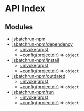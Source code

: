 # API Index #
## Modules

* [jsbatchrun-npm](api.md/index.md#module_jsbatchrun-npm)
* [jsbatchrun-npm/dependency](api.md/dependency.md#module_jsbatchrun-npm/dependency)
    * [~invoke(args)](api.md/dependency.md#module_jsbatchrun-npm/dependency..invoke)
    * [~config(projectdir)](api.md/dependency.md#module_jsbatchrun-npm/dependency..config) ⇒ <code>object</code>
* [jsbatchrun-npm/install](api.md/install.md#module_jsbatchrun-npm/install)
    * [~invoke(args)](api.md/install.md#module_jsbatchrun-npm/install..invoke)
    * [~config(projectdir)](api.md/install.md#module_jsbatchrun-npm/install..config) ⇒ <code>object</code>
* [jsbatchrun-npm/outdated](api.md/outdated.md#module_jsbatchrun-npm/outdated)
    * [~invoke(args)](api.md/outdated.md#module_jsbatchrun-npm/outdated..invoke)
    * [~config(projectdir)](api.md/outdated.md#module_jsbatchrun-npm/outdated..config) ⇒ <code>object</code>
* [jsbatchrun-npm/run](api.md/run.md#module_jsbatchrun-npm/run)
    * [~invoke(args)](api.md/run.md#module_jsbatchrun-npm/run..invoke)
    * [~config(projectdir)](api.md/run.md#module_jsbatchrun-npm/run..config) ⇒ <code>object</code>
